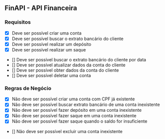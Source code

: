 ## FinAPI - API Financeira

### Requisitos
- [x] Deve ser possível criar uma conta
- [x] Deve ser possível buscar o extrato bancário do cliente
- [x] Deve ser possível realizar um depósito
- [x] Deve ser possível realizar um saque
- [] Deve ser possível buscar o extrato bancário do cliente por data
- [] Deve ser possível atualizar dados da conta do cliente
- [] Deve ser possível obter dados da conta do cliente
- [] Deve ser possível deletar uma conta

### Regras de Negócio
- [x] Não deve ser possível criar uma conta com CPF já existente
- [x] Não deve ser possível buscar extrato bancário de uma conta inexistente
- [x] Não deve ser possível fazer depósito em uma conta inexistente
- [x] Não deve ser possível fazer saque em uma conta inexistente
- [x] Não deve ser possível fazer saque quando o saldo for insuficiente
- [] Não deve ser possível excluir uma conta inexistente

